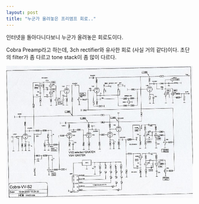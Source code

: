 ```yaml
---
layout: post
title: "누군가 올려놓은 프리앰프 회로.."
---
```


인터넷을 돌아다니다보니 누군가 올려놓은 회로도이다.

Cobra Preamp라고 하는데, 3ch rectifier와 유사한 회로 (사실 거의 같다)이다. 초단의 filter가 좀 다르고 tone stack이 좀 많이 다르다.


![image](/assets/images/a2c957a825b2710303398cdfc1d3e5e8.png)

